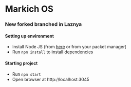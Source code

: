# Markich OS

### New forked branched in Laznya

#### Setting up environment
- Install Node JS (from [here](https://nodejs.org/en/) or from your packet manager)
- Run `npm install` to install dependencies
#### Starting project
- Run `npm start`
- Open browser at http://localhost:3045
